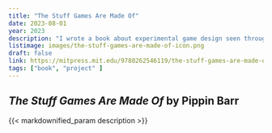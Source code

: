 ```yaml
---
title: "The Stuff Games Are Made Of"
date: 2023-08-01
year: 2023
description: "I wrote a book about experimental game design seen through the perspective of the materials of game creation. There are chapters about everything from computation to user interfaces to time. Check out the [the stuff games are made of](/ideas/the-stuff-games-are-made-of) tag to see the games discussed in the book."
listimage: images/the-stuff-games-are-made-of-icon.png
draft: false
link: https://mitpress.mit.edu/9780262546119/the-stuff-games-are-made-of/
tags: ["book", "project" ]
---
```


## *The Stuff Games Are Made Of* by Pippin Barr

{{< markdownified_param description >}}
